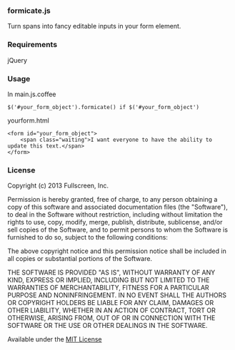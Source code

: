 <h3>formicate.js</h3>

Turn spans into fancy editable inputs in your form element.

<h3>Requirements</h3>
jQuery

<h3>Usage</h3>
In main.js.coffee

    $('#your_form_object').formicate() if $('#your_form_object')

yourform.html

    <form id="your_form_object">
        <span class="waiting">I want everyone to have the ability to update this text.</span>
    </form>

<h3>License</h3>

Copyright (c) 2013 Fullscreen, Inc.

Permission is hereby granted, free of charge, to any person obtaining a copy of this software and associated documentation files (the "Software"), to deal in the Software without restriction, including without limitation the rights to use, copy, modify, merge, publish, distribute, sublicense, and/or sell copies of the Software, and to permit persons to whom the Software is furnished to do so, subject to the following conditions:

The above copyright notice and this permission notice shall be included in all copies or substantial portions of the Software.

THE SOFTWARE IS PROVIDED "AS IS", WITHOUT WARRANTY OF ANY KIND, EXPRESS OR IMPLIED, INCLUDING BUT NOT LIMITED TO THE WARRANTIES OF MERCHANTABILITY, FITNESS FOR A PARTICULAR PURPOSE AND NONINFRINGEMENT. IN NO EVENT SHALL THE AUTHORS OR COPYRIGHT HOLDERS BE LIABLE FOR ANY CLAIM, DAMAGES OR OTHER LIABILITY, WHETHER IN AN ACTION OF CONTRACT, TORT OR OTHERWISE, ARISING FROM, OUT OF OR IN CONNECTION WITH THE SOFTWARE OR THE USE OR OTHER DEALINGS IN THE SOFTWARE.

Available under the <a href="http://opensource.org/licenses/MIT">MIT License</a>
